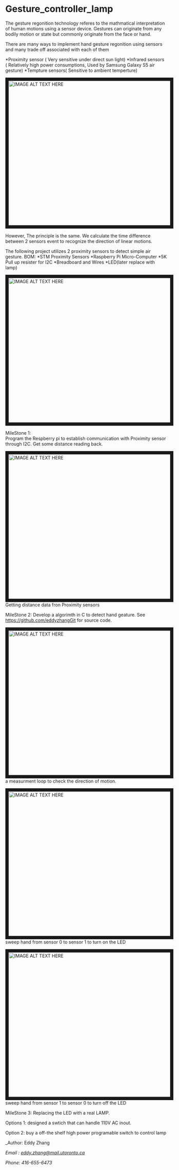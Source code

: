 Gesture_controller_lamp
=======================

The gesture regonition technology referes to the mathmatical interpretation of human motions 
using a sensor device. Gestures can originate from any bodily motion or state but commonly originate 
from the face or hand.   

There are many ways to implement hand gesture regonition using sensors and many trade off associated 
 with each of them

*Proximity sensor ( Very sensitive under direct sun light)
*Infrared sensors ( Relatively high power consumptions, Used by Samsung Galaxy S5 air gesture)
*Tempture sensors( Sensitive to ambient temperture)


<img src="https://raw.githubusercontent.com/eddyzhangGit/Gesture_controller_lamp/master/image/Eagle_cad_schematic.PNG" 
alt="IMAGE ALT TEXT HERE" width="700" height="450" border="10" />


However, The principle is the same. We calculate the time difference between 2 sensors event to 
recognize the direction of linear motions.

The following project utilizes 2 proximity sensors to detect 
simple air gesture. 
BOM:
*STM Proximity Sensors
*Raspberry Pi Micro-Computer
*5K Pull up resister for I2C
*Breadboard and Wires
*LED(later replace with lamp)

<img src="https://raw.githubusercontent.com/eddyzhangGit/Gesture_controller_lamp/master/image/demo.jpg" 
alt="IMAGE ALT TEXT HERE" width="700" height="450" border="10" />

MileStone 1:  
Program the Respberry pi to establish communication with 
Proximity sensor through I2C. 
Get some distance reading back.


<img src="https://raw.githubusercontent.com/eddyzhangGit/Gesture_controller_lamp/master/image/distance.PNG" 
alt="IMAGE ALT TEXT HERE" width="700" height="450" border="10" />
   Getting distance data fron Proximity sensors

MileStone 2: 
Develop a algorimth in C to detect hand geature.   See https://github.com/eddyzhangGit for source code.

<img src="https://raw.githubusercontent.com/eddyzhangGit/Gesture_controller_lamp/master/image/measuring_loop_code.PNG" 
alt="IMAGE ALT TEXT HERE" width="700" height="450" border="10" />
  a measurment loop to check the direction of motion.

<img src="https://raw.githubusercontent.com/eddyzhangGit/Gesture_controller_lamp/master/image/sweep_from_0_to_1.jpg" 
alt="IMAGE ALT TEXT HERE" width="700" height="450" border="10" />
      sweep hand from sensor 0 to sensor 1 to turn on the LED

<img src="https://raw.githubusercontent.com/eddyzhangGit/Gesture_controller_lamp/master/image/sweep_from_1to_0.jpg" 
alt="IMAGE ALT TEXT HERE" width="700" height="450" border="10" />
       sweep hand from sensor 1 to sensor 0 to turn off the LED

MileStone 3:
Replacing the LED with a real LAMP.

Options 1: designed a swtich that can handle 110V AC inout.

Option 2: buy a off-the shelf high power programable switch to control lamp


_Author: Eddy Zhang

_Email : <eddy.zhang@mail.utoronto.ca>_

_Phone: 416-655-6473_
